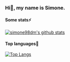 ### Hi👋, my name is Simone.

#### Some stats⚡
[![simone98dm's github stats](https://github-readme-stats.vercel.app/api?username=simone98dm)](https://github.com/simone98dm)

#### Top languages🔭
[![Top Langs](https://github-readme-stats.vercel.app/api/top-langs/?username=simone98dm)](https://github.com/simone98dm)


